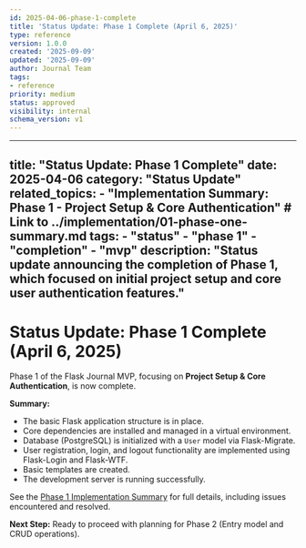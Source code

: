 ```yaml
---
id: 2025-04-06-phase-1-complete
title: 'Status Update: Phase 1 Complete (April 6, 2025)'
type: reference
version: 1.0.0
created: '2025-09-09'
updated: '2025-09-09'
author: Journal Team
tags:
- reference
priority: medium
status: approved
visibility: internal
schema_version: v1
---
```


***

title: "Status Update: Phase 1 Complete"
date: 2025-04-06
category: "Status Update"
related\_topics:
\- "Implementation Summary: Phase 1 - Project Setup & Core Authentication" # Link to ../implementation/01-phase-one-summary.md
tags:
\- "status"
\- "phase 1"
\- "completion"
\- "mvp"
description: "Status update announcing the completion of Phase 1, which focused on initial project setup and core user authentication features."
------------------------------------------------------------------------------------------------------------------------------------------------

# Status Update: Phase 1 Complete (April 6, 2025)

Phase 1 of the Flask Journal MVP, focusing on **Project Setup & Core Authentication**, is now complete.

**Summary:**

- The basic Flask application structure is in place.
- Core dependencies are installed and managed in a virtual environment.
- Database (PostgreSQL) is initialized with a `User` model via Flask-Migrate.
- User registration, login, and logout functionality are implemented using Flask-Login and Flask-WTF.
- Basic templates are created.
- The development server is running successfully.

See the [Phase 1 Implementation Summary](../implementation/01-phase-one-summary.md) for full details, including issues encountered and resolved.

**Next Step:** Ready to proceed with planning for Phase 2 (Entry model and CRUD operations).
